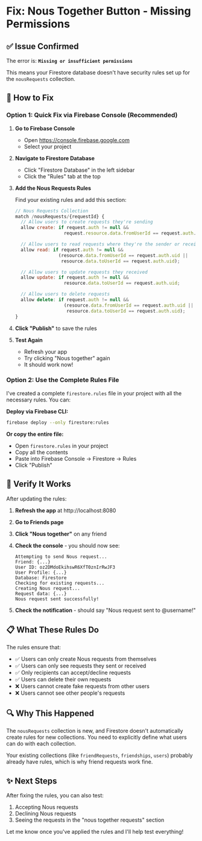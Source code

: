 # Fix: Nous Together Button - Missing Permissions

## ✅ Issue Confirmed
The error is: **`Missing or insufficient permissions`**

This means your Firestore database doesn't have security rules set up for the `nousRequests` collection.

## 🔧 How to Fix

### Option 1: Quick Fix via Firebase Console (Recommended)

1. **Go to Firebase Console**
   - Open https://console.firebase.google.com
   - Select your project

2. **Navigate to Firestore Database**
   - Click "Firestore Database" in the left sidebar
   - Click the "Rules" tab at the top

3. **Add the Nous Requests Rules**

   Find your existing rules and add this section:

   ```javascript
   // Nous Requests Collection
   match /nousRequests/{requestId} {
     // Allow users to create requests they're sending
     allow create: if request.auth != null &&
                     request.resource.data.fromUserId == request.auth.uid;

     // Allow users to read requests where they're the sender or receiver
     allow read: if request.auth != null &&
                   (resource.data.fromUserId == request.auth.uid ||
                    resource.data.toUserId == request.auth.uid);

     // Allow users to update requests they received
     allow update: if request.auth != null &&
                     resource.data.toUserId == request.auth.uid;

     // Allow users to delete requests
     allow delete: if request.auth != null &&
                     (resource.data.fromUserId == request.auth.uid ||
                      resource.data.toUserId == request.auth.uid);
   }
   ```

4. **Click "Publish"** to save the rules

5. **Test Again**
   - Refresh your app
   - Try clicking "Nous together" again
   - It should work now!

### Option 2: Use the Complete Rules File

I've created a complete `firestore.rules` file in your project with all the necessary rules. You can:

**Deploy via Firebase CLI:**
```bash
firebase deploy --only firestore:rules
```

**Or copy the entire file:**
- Open `firestore.rules` in your project
- Copy all the contents
- Paste into Firebase Console → Firestore → Rules
- Click "Publish"

## 🧪 Verify It Works

After updating the rules:

1. **Refresh the app** at http://localhost:8080
2. **Go to Friends page**
3. **Click "Nous together"** on any friend
4. **Check the console** - you should now see:
   ```
   Attempting to send Nous request...
   Friend: {...}
   User ID: oz2DMdoEkihswR6XfT0znIrRwJF3
   User Profile: {...}
   Database: Firestore
   Checking for existing requests...
   Creating Nous request...
   Request data: {...}
   Nous request sent successfully!
   ```

5. **Check the notification** - should say "Nous request sent to @username!"

## 📋 What These Rules Do

The rules ensure that:
- ✅ Users can only create Nous requests from themselves
- ✅ Users can only see requests they sent or received
- ✅ Only recipients can accept/decline requests
- ✅ Users can delete their own requests
- ❌ Users cannot create fake requests from other users
- ❌ Users cannot see other people's requests

## 🔍 Why This Happened

The `nousRequests` collection is new, and Firestore doesn't automatically create rules for new collections. You need to explicitly define what users can do with each collection.

Your existing collections (like `friendRequests`, `friendships`, `users`) probably already have rules, which is why friend requests work fine.

## ✨ Next Steps

After fixing the rules, you can also test:
1. Accepting Nous requests
2. Declining Nous requests
3. Seeing the requests in the "nous together requests" section

Let me know once you've applied the rules and I'll help test everything!
